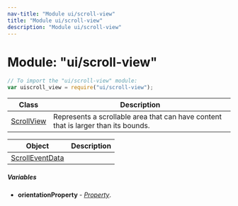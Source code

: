 ```yaml
---
nav-title: "Module ui/scroll-view"
title: "Module ui/scroll-view"
description: "Module ui/scroll-view"
---
```

# Module: "ui/scroll-view"

``` JavaScript
// To import the "ui/scroll-view" module:
var uiscroll_view = require("ui/scroll-view");
```

Class | Description
------|------------
[ScrollView](../../ui/scroll-view/ScrollView.md) | Represents a scrollable area that can have content that is larger than its bounds.

Object | Description
------|------------
[ScrollEventData](../../ui/scroll-view/ScrollEventData.md) | 

##### Variables
 - **orientationProperty** - [_Property_](../../ui/core/dependency-observable/Property.md).